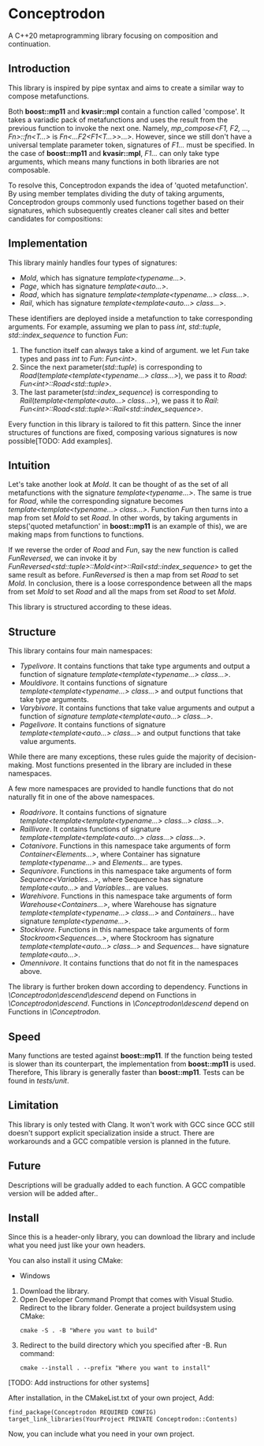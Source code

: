 # Conceptrodon
A C++20 metaprogramming library focusing on composition and continuation.

## Introduction
This library is inspired by pipe syntax and aims to create a similar way to compose metafunctions.  

Both **boost::mp11** and **kvasir::mpl** contain a function called 'compose'. It takes a variadic pack of metafunctions and uses the result from the previous function to invoke the next one.
Namely, *mp_compose<F1, F2, …​, Fn>::fn<T…​>* is *Fn<…​F2<F1<T…​>>…​>*. However, since we still don't have a universal template parameter token, signatures of *F1...* must be specified.
In the case of **boost::mp11** and **kvasir::mpl**, *F1...* can only take type arguments, which means many functions in both libraries are not composable.  

To resolve this, Conceptrodon expands the idea of 'quoted metafunction'. By using member templates dividing the duty of taking arguments, Conceptrodon groups commonly used functions together based on their signatures, which subsequently creates cleaner call sites and better candidates for compositions:

## Implementation
This library mainly handles four types of signatures:
- *Mold*, which has signature *template<typename...>*.
- *Page*, which has signature *template<auto...>*.
- *Road*, which has signature *template<template<typename...> class...>*.
- *Rail*, which has signature *template<template<auto...> class...>*.

These identifiers are deployed inside a metafunction to take corresponding arguments. For example, assuming we plan to pass *int*, *std::tuple*, *std::index_sequence* to function *Fun*:
1. The function itself can always take a kind of argument. we let *Fun* take types and pass *int* to *Fun*: *Fun\<int\>*.
2. Since the next parameter(*std::tuple*) is corresponding to *Road*(*template<template<typename...> class...>*), we pass it to *Road*: *Fun\<int\>::Road\<std::tuple\>*.
3. The last parameter(*std::index_sequence*) is corresponding to *Rail*(*template<template<auto...> class...>*), we pass it to *Rail*: *Fun\<int\>::Road\<std::tuple\>::Rail\<std::index_sequence\>*.

Every function in this library is tailored to fit this pattern. Since the inner structures of functions are fixed, composing various signatures is now possible[TODO: Add examples].

## Intuition
Let's take another look at *Mold*. It can be thought of as the set of all metafunctions with the signature *template<typename...>*. The same is true for *Road*, while the corresponding signature becomes *template<template<typename...> class...>*. Function *Fun* then turns into a map from set *Mold* to set *Road*. In other words, by taking arguments in steps('quoted metafunction' in **boost::mp11** is an example of this), we are making maps from functions to functions.

If we reverse the order of *Road* and *Fun*, say the new function is called *FunReversed*, we can invoke it by *FunReversed\<std::tuple\>::Mold\<int\>::Rail\<std::index_sequence\>* to get the same result as before. *FunReversed* is then a map from set *Road* to set *Mold*. In conclusion, there is a loose correspondence between all the maps from set *Mold* to set *Road* and all the maps from set *Road* to set *Mold*. 
 
This library is structured according to these ideas.

## Structure
This library contains four main namespaces:
- *Typelivore*. It contains functions that take type arguments and output a function of signature *template<template<typename...> class...>*.
- *Mouldivore*. It contains functions of signature *template<template<typename...> class...>* and output functions that take type arguments.
- *Varybivore*. It contains functions that take value arguments and output a function of *signature template<template<auto...> class...>*.
- *Pagelivore*. It contains functions of signature *template<template<auto...> class...>* and output functions that take value arguments.

While there are many exceptions, these rules guide the majority of decision-making. Most functions presented in the library are included in these namespaces. 

A few more namespaces are provided to handle functions that do not naturally fit in one of the above namespaces.
- *Roadrivore*. It contains functions of signature *template<template<template<typename...> class...> class...>*.
- *Raillivore*. It contains functions of signature *template<template<template<auto...> class...> class...>*.
- *Cotanivore*. Functions in this namespace take arguments of form *Container<Elements...>*, where Container has signature *template<typename...>* and *Elements...* are types.
- *Sequnivore*. Functions in this namespace take arguments of form *Sequence<Variables...>*, where Sequence has signature *template<auto...>* and *Variables...* are values.
- *Warehivore*. Functions in this namespace take arguments of form *Warehouse<Containers...>*, where Warehouse has signature *template<template<typename...> class...>* and *Containers...* have signature *template<typename...>*.
- *Stockivore*. Functions in this namespace take arguments of form *Stockroom<Sequences...>*, where Stockroom has signature *template<template<auto...> class...>* and *Sequences...* have signature *template<auto...>*.
- *Omennivore*. It contains functions that do not fit in the namespaces above.

The library is further broken down according to dependency. Functions in *\Conceptrodon\descend\descend* depend on Functions in *\Conceptrodon\descend*. Functions in *\Conceptrodon\descend* depend on Functions in *\Conceptrodon*.

## Speed
Many functions are tested against **boost::mp11**. If the function being tested is slower than its counterpart, the implementation from **boost::mp11** is used. Therefore, This library is generally faster than **boost::mp11**. Tests can be found in *tests/unit*. 

## Limitation
This library is only tested with Clang. It won't work with GCC since GCC still doesn't support explicit specialization inside a struct. There are workarounds and a GCC compatible version is planned in the future.

## Future
Descriptions will be gradually added to each function. A GCC compatible version will be added after..

## Install
Since this is a header-only library, you can download the library and include what you need just like your own headers.  

You can also install it using CMake:

- Windows
 1. Download the library.
 2. Open Developer Command Prompt that comes with Visual Studio. Redirect to the library folder. Generate a project buildsystem using CMake:
    ```
    cmake -S . -B "Where you want to build"
    ```
 3. Redirect to the build directory which you specified after -B. Run command:
    ```
    cmake --install . --prefix "Where you want to install"
    ```
[TODO: Add instructions for other systems]

After installation, in the CMakeList.txt of your own project, Add:
```
find_package(Conceptrodon REQUIRED CONFIG)
target_link_libraries(YourProject PRIVATE Conceptrodon::Contents)
```
Now, you can include what you need in your own project.

    
